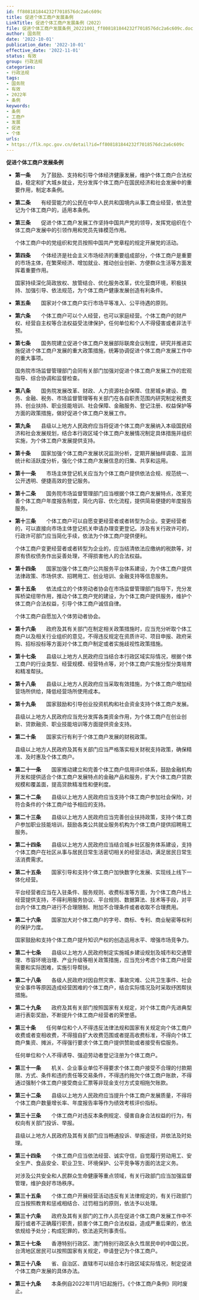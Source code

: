 ```yaml
---
id: ff808181844232f7018576dc2a6c609c
title: 促进个体工商户发展条例
LinkTitle: 促进个体工商户发展条例（2022）
file: 促进个体工商户发展条例_20221001_ff808181844232f7018576dc2a6c609c.docx
author: 国务院
date: '2022-10-01'
publication_date: '2022-10-01'
effective_date: '2022-11-01'
status: 有效
group: 行政法规
categories:
- 行政法规
tags:
- 国务院
- 有效
- 2022年
- 条例
keywords:
- 条例
- 工商户
- 发展
- 促进
- 个体
urls:
- https://flk.npc.gov.cn/detail?id=ff808181844232f7018576dc2a6c609c
---
```


**促进个体工商户发展条例**

- **第一条**　　为了鼓励、支持和引导个体经济健康发展，维护个体工商户合法权益，稳定和扩大城乡就业，充分发挥个体工商户在国民经济和社会发展中的重要作用，制定本条例。

- **第二条**　　有经营能力的公民在中华人民共和国境内从事工商业经营，依法登记为个体工商户的，适用本条例。

- **第三条**　　促进个体工商户发展工作坚持中国共产党的领导，发挥党组织在个体工商户发展中的引领作用和党员先锋模范作用。

  个体工商户中的党组织和党员按照中国共产党章程的规定开展党的活动。

- **第四条**　　个体经济是社会主义市场经济的重要组成部分，个体工商户是重要的市场主体，在繁荣经济、增加就业、推动创业创新、方便群众生活等方面发挥着重要作用。

  国家持续深化简政放权、放管结合、优化服务改革，优化营商环境，积极扶持、加强引导、依法规范，为个体工商户健康发展创造有利条件。

- **第五条**　　国家对个体工商户实行市场平等准入、公平待遇的原则。

- **第六条**　　个体工商户可以个人经营，也可以家庭经营。个体工商户的财产权、经营自主权等合法权益受法律保护，任何单位和个人不得侵害或者非法干预。

- **第七条**　　国务院建立促进个体工商户发展部际联席会议制度，研究并推进实施促进个体工商户发展的重大政策措施，统筹协调促进个体工商户发展工作中的重大事项。

  国务院市场监督管理部门会同有关部门加强对促进个体工商户发展工作的宏观指导、综合协调和监督检查。

- **第八条**　　国务院发展改革、财政、人力资源社会保障、住房城乡建设、商务、金融、税务、市场监督管理等有关部门在各自职责范围内研究制定税费支持、创业扶持、职业技能培训、社会保障、金融服务、登记注册、权益保护等方面的政策措施，做好促进个体工商户发展工作。

- **第九条**　　县级以上地方人民政府应当将促进个体工商户发展纳入本级国民经济和社会发展规划，结合本行政区域个体工商户发展情况制定具体措施并组织实施，为个体工商户发展提供支持。

- **第十条**　　国家加强个体工商户发展状况监测分析，定期开展抽样调查、监测统计和活跃度分析，强化个体工商户发展信息的归集、共享和运用。

- **第十一条**　　市场主体登记机关应当为个体工商户提供依法合规、规范统一、公开透明、便捷高效的登记服务。

- **第十二条**　　国务院市场监督管理部门应当根据个体工商户发展特点，改革完善个体工商户年度报告制度，简化内容、优化流程，提供简易便捷的年度报告服务。

- **第十三条**　　个体工商户可以自愿变更经营者或者转型为企业。变更经营者的，可以直接向市场主体登记机关申请办理变更登记。涉及有关行政许可的，行政许可部门应当简化手续，依法为个体工商户提供便利。

  个体工商户变更经营者或者转型为企业的，应当结清依法应缴纳的税款等，对原有债权债务作出妥善处理，不得损害他人的合法权益。

- **第十四条**　　国家加强个体工商户公共服务平台体系建设，为个体工商户提供法律政策、市场供求、招聘用工、创业培训、金融支持等信息服务。

- **第十五条**　　依法成立的个体劳动者协会在市场监督管理部门指导下，充分发挥桥梁纽带作用，推动个体工商户党的建设，为个体工商户提供服务，维护个体工商户合法权益，引导个体工商户诚信自律。

  个体工商户自愿加入个体劳动者协会。

- **第十六条**　　政府及其有关部门在制定相关政策措施时，应当充分听取个体工商户以及相关行业组织的意见，不得违反规定在资质许可、项目申报、政府采购、招标投标等方面对个体工商户制定或者实施歧视性政策措施。

- **第十七条**　　县级以上地方人民政府应当结合本行政区域实际情况，根据个体工商户的行业类型、经营规模、经营特点等，对个体工商户实施分型分类培育和精准帮扶。

- **第十八条**　　县级以上地方人民政府应当采取有效措施，为个体工商户增加经营场所供给，降低经营场所使用成本。

- **第十九条**　　国家鼓励和引导创业投资机构和社会资金支持个体工商户发展。

  县级以上地方人民政府应当充分发挥各类资金作用，为个体工商户在创业创新、贷款融资、职业技能培训等方面提供资金支持。

- **第二十条**　　国家实行有利于个体工商户发展的财税政策。

  县级以上地方人民政府及其有关部门应当严格落实相关财税支持政策，确保精准、及时惠及个体工商户。

- **第二十一条**　　国家推动建立和完善个体工商户信用评价体系，鼓励金融机构开发和提供适合个体工商户发展特点的金融产品和服务，扩大个体工商户贷款规模和覆盖面，提高贷款精准性和便利度。

- **第二十二条**　　县级以上地方人民政府应当支持个体工商户参加社会保险，对符合条件的个体工商户给予相应的支持。

- **第二十三条**　　县级以上地方人民政府应当完善创业扶持政策，支持个体工商户参加职业技能培训，鼓励各类公共就业服务机构为个体工商户提供招聘用工服务。

- **第二十四条**　　县级以上地方人民政府应当结合城乡社区服务体系建设，支持个体工商户在社区从事与居民日常生活密切相关的经营活动，满足居民日常生活消费需求。

- **第二十五条**　　国家引导和支持个体工商户加快数字化发展、实现线上线下一体化经营。

  平台经营者应当在入驻条件、服务规则、收费标准等方面，为个体工商户线上经营提供支持，不得利用服务协议、平台规则、数据算法、技术等手段，对平台内个体工商户进行不合理限制、附加不合理条件或者收取不合理费用。

- **第二十六条**　　国家加大对个体工商户的字号、商标、专利、商业秘密等权利的保护力度。

  国家鼓励和支持个体工商户提升知识产权的创造运用水平、增强市场竞争力。

- **第二十七条**　　县级以上地方人民政府制定实施城乡建设规划及城市和交通管理、市容环境治理、产业升级等相关政策措施，应当充分考虑个体工商户经营需要和实际困难，实施引导帮扶。

- **第二十八条**　　各级人民政府对因自然灾害、事故灾难、公共卫生事件、社会安全事件等原因造成经营困难的个体工商户，结合实际情况及时采取纾困帮扶措施。

- **第二十九条**　　政府及其有关部门按照国家有关规定，对个体工商户先进典型进行表彰奖励，不断提升个体工商户经营者的荣誉感。

- **第三十条**　　任何单位和个人不得违反法律法规和国家有关规定向个体工商户收费或者变相收费，不得擅自扩大收费范围或者提高收费标准，不得向个体工商户集资、摊派，不得强行要求个体工商户提供赞助或者接受有偿服务。

  任何单位和个人不得诱导、强迫劳动者登记注册为个体工商户。

- **第三十一条**　　机关、企业事业单位不得要求个体工商户接受不合理的付款期限、方式、条件和违约责任等交易条件，不得违约拖欠个体工商户账款，不得通过强制个体工商户接受商业汇票等非现金支付方式变相拖欠账款。

- **第三十二条**　　县级以上地方人民政府应当提升个体工商户发展质量，不得将个体工商户数量增长率、年度报告率等作为绩效考核评价指标。

- **第三十三条**　　个体工商户对违反本条例规定、侵害自身合法权益的行为，有权向有关部门投诉、举报。

  县级以上地方人民政府及其有关部门应当畅通投诉、举报途径，并依法及时处理。

- **第三十四条**　　个体工商户应当依法经营、诚实守信，自觉履行劳动用工、安全生产、食品安全、职业卫生、环境保护、公平竞争等方面的法定义务。

  对涉及公共安全和人民群众生命健康等重点领域，有关行政部门应当加强监督管理，维护良好市场秩序。

- **第三十五条**　　个体工商户开展经营活动违反有关法律规定的，有关行政部门应当按照教育和惩戒相结合、过罚相当的原则，依法予以处理。

- **第三十六条**　　政府及其有关部门的工作人员在促进个体工商户发展工作中不履行或者不正确履行职责，损害个体工商户合法权益，造成严重后果的，依法依规给予处分；构成犯罪的，依法追究刑事责任。

- **第三十七条**　　香港特别行政区、澳门特别行政区永久性居民中的中国公民，台湾地区居民可以按照国家有关规定，申请登记为个体工商户。

- **第三十八条**　　省、自治区、直辖市可以结合本行政区域实际情况，制定促进个体工商户发展的具体办法。

- **第三十九条**　　本条例自2022年11月1日起施行。《个体工商户条例》同时废止。
